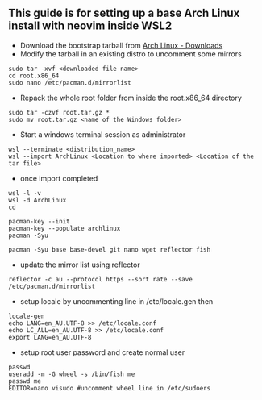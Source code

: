 ## This guide is for setting up a base Arch Linux install with neovim inside WSL2

- Download the bootstrap tarball from [Arch Linux - Downloads](https://archlinux.org/download/)
- Modify the tarball in an existing distro to uncomment some mirrors
```
sudo tar -xvf <downloaded file name>
cd root.x86_64
sudo nano /etc/pacman.d/mirrorlist
```
- Repack the whole root folder from inside the root.x86_64 directory
```
sudo tar -czvf root.tar.gz *
sudo mv root.tar.gz <name of the Windows folder>
```
- Start a windows terminal session as administrator
```
wsl --terminate <distribution_name>
wsl --import ArchLinux <Location to where imported> <Location of the tar file>
```
- once import completed
```
wsl -l -v
wsl -d ArchLinux
cd

pacman-key --init
pacman-key --populate archlinux
pacman -Syu

pacman -Syu base base-devel git nano wget reflector fish
```
- update the mirror list using reflector
```
reflector -c au --protocol https --sort rate --save /etc/pacman.d/mirrorlist
```
- setup locale by uncommenting line in /etc/locale.gen then
```
locale-gen
echo LANG=en_AU.UTF-8 >> /etc/locale.conf
echo LC_ALL=en_AU.UTF-8 >> /etc/locale.conf
export LANG=en_AU.UTF-8
```
- setup root user password and create normal user
```
passwd
useradd -m -G wheel -s /bin/fish me
passwd me
EDITOR=nano visudo #uncomment wheel line in /etc/sudoers
```
